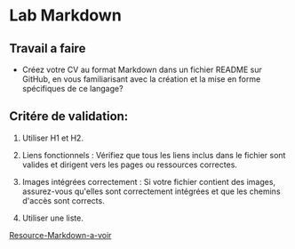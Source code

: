 # Lab Markdown

## Travail a faire

-  Créez votre CV au format Markdown dans un fichier README sur GitHub, en vous familiarisant avec la création et la mise en forme spécifiques de ce langage?
  
## Critére de validation:
1. Utiliser H1 et H2.

2. Liens fonctionnels : Vérifiez que tous les liens inclus dans le fichier sont valides et dirigent vers les pages ou ressources correctes.

3. Images intégrées correctement : Si votre fichier contient des images, assurez-vous qu'elles sont correctement intégrées et que les chemins d'accès sont corrects.
4. Utiliser une liste.


[Resource-Markdown-a-voir](https://docs.github.com/fr/get-started/writing-on-github/getting-started-with-writing-and-formatting-on-github/basic-writing-and-formatting-syntax)
